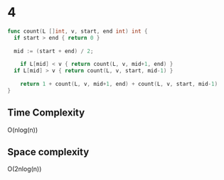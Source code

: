 # 4

```go
func count(L []int, v, start, end int) int {
  if start > end { return 0 }
  
  mid := (start + end) / 2;
  
	if L[mid] < v { return count(L, v, mid+1, end) }
  if L[mid] > v { return count(L, v, start, mid-1) }
  
	return 1 + count(L, v, mid+1, end) + count(L, v, start, mid-1)
}
```

## Time Complexity

O(nlog(n))

## Space complexity

O(2nlog(n))
